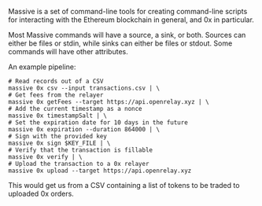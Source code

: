 Massive is a set of command-line tools for creating command-line scripts for
interacting with the Ethereum blockchain in general, and 0x in particular.

Most Massive commands will have a source, a sink, or both. Sources can either
be files or stdin, while sinks can either be files or stdout. Some commands
will have other attributes.

An example pipeline:

    # Read records out of a CSV
    massive 0x csv --input transactions.csv | \
    # Get fees from the relayer
    massive 0x getFees --target https://api.openrelay.xyz | \
    # Add the current timestamp as a nonce
    massive 0x timestampSalt | \
    # Set the expiration date for 10 days in the future
    massive 0x expiration --duration 864000 | \
    # Sign with the provided key
    massive 0x sign $KEY_FILE | \
    # Verify that the transaction is fillable
    massive 0x verify | \
    # Upload the transaction to a 0x relayer
    massive 0x upload --target https://api.openrelay.xyz

This would get us from a CSV containing a list of tokens to be traded to
uploaded 0x orders.
